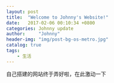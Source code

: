 ```yaml
---
layout: post
title:  "Welcome to Johnny's Website!"
date:   2017-02-06 00:10:34 +0800
categories: Johnny update
author:     "Johnny"
header-img: "img/post-bg-os-metro.jpg"
catalog: true
tags:
    - 生活
---
```


自己搭建的网站终于弄好啦，在此激动一下
